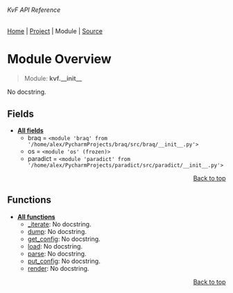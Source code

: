 ###### KvF API Reference
[Home](/docs/api/README.md) | [Project](/README.md) | Module | [Source](/src/kvf/__init__.py)

# Module Overview
> Module: **kvf.\_\_init\_\_**

No docstring.

## Fields
- [**All fields**](/docs/api/modules/kvf/__init__/fields.md)
    - braq = `<module 'braq' from '/home/alex/PycharmProjects/braq/src/braq/__init__.py'>`
    - os = `<module 'os' (frozen)>`
    - paradict = `<module 'paradict' from '/home/alex/PycharmProjects/paradict/src/paradict/__init__.py'>`

<p align="right"><a href="#kvf-api-reference">Back to top</a></p>

## Functions
- [**All functions**](/docs/api/modules/kvf/__init__/funcs.md)
    - [\_iterate](/docs/api/modules/kvf/__init__/funcs.md#_iterate): No docstring.
    - [dump](/docs/api/modules/kvf/__init__/funcs.md#dump): No docstring.
    - [get\_config](/docs/api/modules/kvf/__init__/funcs.md#get_config): No docstring.
    - [load](/docs/api/modules/kvf/__init__/funcs.md#load): No docstring.
    - [parse](/docs/api/modules/kvf/__init__/funcs.md#parse): No docstring.
    - [put\_config](/docs/api/modules/kvf/__init__/funcs.md#put_config): No docstring.
    - [render](/docs/api/modules/kvf/__init__/funcs.md#render): No docstring.

<p align="right"><a href="#kvf-api-reference">Back to top</a></p>
